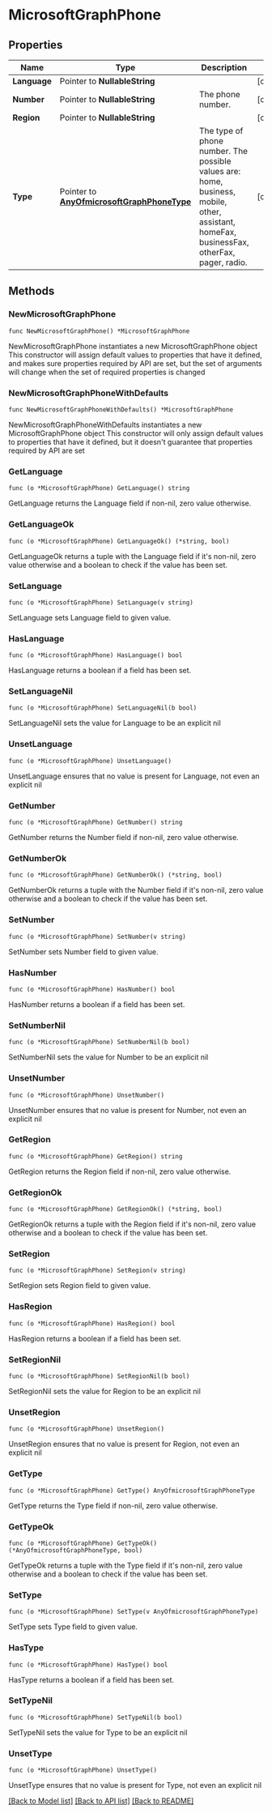 # MicrosoftGraphPhone

## Properties

Name | Type | Description | Notes
------------ | ------------- | ------------- | -------------
**Language** | Pointer to **NullableString** |  | [optional] 
**Number** | Pointer to **NullableString** | The phone number. | [optional] 
**Region** | Pointer to **NullableString** |  | [optional] 
**Type** | Pointer to [**AnyOfmicrosoftGraphPhoneType**](anyOf&lt;microsoft.graph.phoneType&gt;.md) | The type of phone number. The possible values are: home, business, mobile, other, assistant, homeFax, businessFax, otherFax, pager, radio. | [optional] 

## Methods

### NewMicrosoftGraphPhone

`func NewMicrosoftGraphPhone() *MicrosoftGraphPhone`

NewMicrosoftGraphPhone instantiates a new MicrosoftGraphPhone object
This constructor will assign default values to properties that have it defined,
and makes sure properties required by API are set, but the set of arguments
will change when the set of required properties is changed

### NewMicrosoftGraphPhoneWithDefaults

`func NewMicrosoftGraphPhoneWithDefaults() *MicrosoftGraphPhone`

NewMicrosoftGraphPhoneWithDefaults instantiates a new MicrosoftGraphPhone object
This constructor will only assign default values to properties that have it defined,
but it doesn't guarantee that properties required by API are set

### GetLanguage

`func (o *MicrosoftGraphPhone) GetLanguage() string`

GetLanguage returns the Language field if non-nil, zero value otherwise.

### GetLanguageOk

`func (o *MicrosoftGraphPhone) GetLanguageOk() (*string, bool)`

GetLanguageOk returns a tuple with the Language field if it's non-nil, zero value otherwise
and a boolean to check if the value has been set.

### SetLanguage

`func (o *MicrosoftGraphPhone) SetLanguage(v string)`

SetLanguage sets Language field to given value.

### HasLanguage

`func (o *MicrosoftGraphPhone) HasLanguage() bool`

HasLanguage returns a boolean if a field has been set.

### SetLanguageNil

`func (o *MicrosoftGraphPhone) SetLanguageNil(b bool)`

 SetLanguageNil sets the value for Language to be an explicit nil

### UnsetLanguage
`func (o *MicrosoftGraphPhone) UnsetLanguage()`

UnsetLanguage ensures that no value is present for Language, not even an explicit nil
### GetNumber

`func (o *MicrosoftGraphPhone) GetNumber() string`

GetNumber returns the Number field if non-nil, zero value otherwise.

### GetNumberOk

`func (o *MicrosoftGraphPhone) GetNumberOk() (*string, bool)`

GetNumberOk returns a tuple with the Number field if it's non-nil, zero value otherwise
and a boolean to check if the value has been set.

### SetNumber

`func (o *MicrosoftGraphPhone) SetNumber(v string)`

SetNumber sets Number field to given value.

### HasNumber

`func (o *MicrosoftGraphPhone) HasNumber() bool`

HasNumber returns a boolean if a field has been set.

### SetNumberNil

`func (o *MicrosoftGraphPhone) SetNumberNil(b bool)`

 SetNumberNil sets the value for Number to be an explicit nil

### UnsetNumber
`func (o *MicrosoftGraphPhone) UnsetNumber()`

UnsetNumber ensures that no value is present for Number, not even an explicit nil
### GetRegion

`func (o *MicrosoftGraphPhone) GetRegion() string`

GetRegion returns the Region field if non-nil, zero value otherwise.

### GetRegionOk

`func (o *MicrosoftGraphPhone) GetRegionOk() (*string, bool)`

GetRegionOk returns a tuple with the Region field if it's non-nil, zero value otherwise
and a boolean to check if the value has been set.

### SetRegion

`func (o *MicrosoftGraphPhone) SetRegion(v string)`

SetRegion sets Region field to given value.

### HasRegion

`func (o *MicrosoftGraphPhone) HasRegion() bool`

HasRegion returns a boolean if a field has been set.

### SetRegionNil

`func (o *MicrosoftGraphPhone) SetRegionNil(b bool)`

 SetRegionNil sets the value for Region to be an explicit nil

### UnsetRegion
`func (o *MicrosoftGraphPhone) UnsetRegion()`

UnsetRegion ensures that no value is present for Region, not even an explicit nil
### GetType

`func (o *MicrosoftGraphPhone) GetType() AnyOfmicrosoftGraphPhoneType`

GetType returns the Type field if non-nil, zero value otherwise.

### GetTypeOk

`func (o *MicrosoftGraphPhone) GetTypeOk() (*AnyOfmicrosoftGraphPhoneType, bool)`

GetTypeOk returns a tuple with the Type field if it's non-nil, zero value otherwise
and a boolean to check if the value has been set.

### SetType

`func (o *MicrosoftGraphPhone) SetType(v AnyOfmicrosoftGraphPhoneType)`

SetType sets Type field to given value.

### HasType

`func (o *MicrosoftGraphPhone) HasType() bool`

HasType returns a boolean if a field has been set.

### SetTypeNil

`func (o *MicrosoftGraphPhone) SetTypeNil(b bool)`

 SetTypeNil sets the value for Type to be an explicit nil

### UnsetType
`func (o *MicrosoftGraphPhone) UnsetType()`

UnsetType ensures that no value is present for Type, not even an explicit nil

[[Back to Model list]](../README.md#documentation-for-models) [[Back to API list]](../README.md#documentation-for-api-endpoints) [[Back to README]](../README.md)



